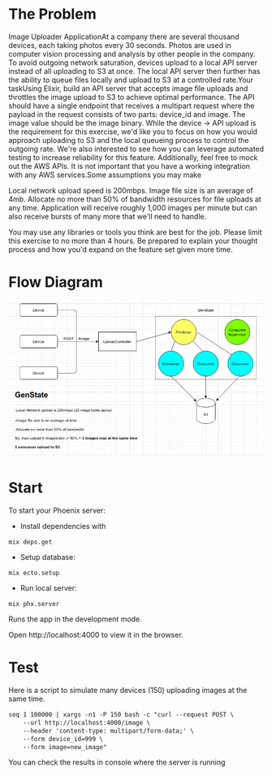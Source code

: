 # The Problem

Image Uploader ApplicationAt a company there are several thousand devices, each taking photos every 30 seconds. Photos are used in computer vision processing and analysis by other people in the company. To avoid outgoing network saturation, devices upload to a local API server instead of all uploading to S3 at once. The local API server then further has the ability to queue files locally and upload to S3 at a controlled rate.Your taskUsing Elixir, build an API server that accepts image file uploads and throttles the image upload to S3 to achieve optimal performance. The API should have a single endpoint that receives a multipart request where the payload in the request consists of two parts: device_id and image. The image value should be the image binary.
While the device → API upload is the requirement for this exercise, we'd like you to focus on how you would approach uploading to S3 and the local queueing process to control the outgoing rate. We're also interested to see how you can leverage automated testing to increase reliability for this feature. Additionally, feel free to mock out the AWS APIs. It is not important that you have a working integration with any AWS services.Some assumptions you may make


	
Local network upload speed is 200mbps.
Image file size is an average of 4mb.
Allocate no more than 50% of bandwidth resources for file uploads at any time.
Application will receive roughly 1,000 images per minute but can also receive bursts of many more that we'll need to handle.


You may use any libraries or tools you think are best for the job. Please limit this exercise to no more than 4 hours. Be prepared to explain your thought process and how you'd expand on the feature set given more time.

# Flow Diagram

![image](./diagram.png)



# Start

To start your Phoenix server:

- Install dependencies with
```
mix deps.get
```
- Setup database:
```
mix ecto.setup
```
- Run local server:
```
mix phx.server
```
Runs the app in the development mode.

Open http://localhost:4000 to view it in the browser.

# Test

Here is a script to simulate many devices (150) uploading images at the same time.

```
seq 1 100000 | xargs -n1 -P 150 bash -c "curl --request POST \
    --url http://localhost:4000/image \
    --header 'content-type: multipart/form-data;' \
    --form device_id=999 \
    --form image=new_image"
```


You can check the results in console where the server is running